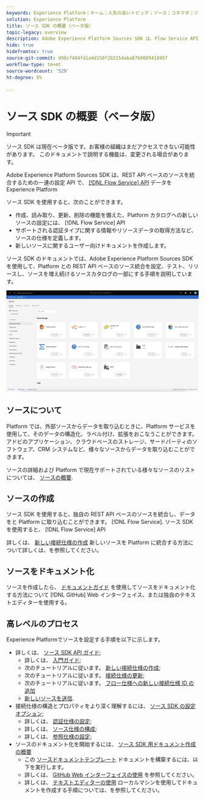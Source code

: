 ```yaml
---
keywords: Experience Platform；ホーム；人気の高いトピック；ソース；コネクタ；ソースコネクタ；ソース sdk;SDK;SDK
solution: Experience Platform
title: ソース SDK の概要（ベータ版）
topic-legacy: overview
description: Adobe Experience Platform Sources SDK は、Flow Service API を使用して REST API ベースのソースを統合し、データをExperience Platformに導くための一連の設定 API です。
hide: true
hidefromtoc: true
source-git-commit: d98cf404fd1a4d150f202154aba87b0089418957
workflow-type: tm+mt
source-wordcount: '529'
ht-degree: 8%

---
```


# ソース SDK の概要（ベータ版）

>[!IMPORTANT]
>
>ソース SDK は現在ベータ版です。お客様の組織はまだアクセスできない可能性があります。 このドキュメントで説明する機能は、変更される場合があります。

Adobe Experience Platform Sources SDK は、REST API ベースのソースを統合するための一連の設定 API で、 [[!DNL Flow Service] API](https://www.adobe.io/experience-platform-apis/references/flow-service/) データをExperience Platform

ソース SDK を使用すると、次のことができます。

* 作成、読み取り、更新、削除の機能を備えた、Platform カタログへの新しいソースの設定には、 [!DNL Flow Service] API
* サポートされる認証タイプに関する情報やリソースデータの取得方法など、ソースの仕様を定義します。
* 新しいソースに関するユーザー向けドキュメントを作成します。

ソース SDK のドキュメントでは、Adobe Experience Platform Sources SDK を使用して、Platform との REST API ベースのソース統合を設定、テスト、リリースし、ソースを増え続けるソースカタログの一部にする手順を説明しています。

![カタログ](./assets/catalog.png)

## ソースについて

 Platform では、外部ソースからデータを取り込むときに、Platform サービスを使用して、そのデータの構造化、ラベル付け、拡張をおこなうことができます。アドビのアプリケーション、クラウドベースのストレージ、サードパーティのソフトウェア、CRM システムなど、様々なソースからデータを取り込むことができます。

ソースの詳細および Platform で現在サポートされている様々なソースのリストについては、 [ソースの概要](../home.md).

## ソースの作成

ソース SDK を使用すると、独自の REST API ベースのソースを統合し、データをと Platform に取り込むことができます。 [!DNL Flow Service]. ソース SDK を使用すると、 [!DNL Flow Service] API

詳しくは、 [新しい接続仕様の作成](./api/api-overview.md) 新しいソースを Platform に統合する方法について詳しくは、を参照してください。

## ソースをドキュメント化

ソースを作成したら、 [ドキュメントガイド](./documentation/doc-overview.md) を使用してソースをドキュメント化する方法について [!DNL GitHub] Web インターフェイス、または独自のテキストエディターを使用する。

## 高レベルのプロセス

Experience Platformでソースを設定する手順を以下に示します。

* 詳しくは、 [ソース SDK API ガイド](./api/api-overview.md);
   * 詳しくは、 [入門ガイド](./api/getting-started.md);
   * 次のチュートリアルに従います。 [新しい接続仕様の作成](./api/create.md);
   * 次のチュートリアルに従います。 [接続仕様の更新](./api/update-connection-specs.md);
   * 次のチュートリアルに従います。 [フロー仕様への新しい接続仕様 ID の追加](./api/update-flow-specs.md)
   * [新しいソースを送信](./api/submit.md).
* 接続仕様の構造とプロパティをより深く理解するには、 [ソース SDK の設定オプション](./config/config.md);
   * 詳しくは、 [認証仕様の設定](./config/authspec.md);
   * 詳しくは、 [ソース仕様の構成](./config/sourcespec.md);
   * 詳しくは、 [参照仕様の設定](./config/explorespec.md);
* ソースのドキュメント化を開始するには、 [ソース SDK 用ドキュメント作成の概要](./documentation/doc-overview.md)
   * この [ソースドキュメントテンプレート](./documentation/template.md) ドキュメントを構築するには、以下を実行します。
   * 詳しくは、 [GitHub Web インターフェイスの使用](./documentation/github.md) を参照してください。
   * 詳しくは、 [テキストエディターの使用](./documentation/text-editor.md) ローカルマシンを使用してドキュメントを作成する手順については、を参照してください。

